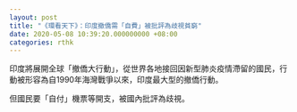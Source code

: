 ```yaml
---
layout: post
title: "《環看天下》：印度撤僑需「自費」被批評為歧視貧窮"
date: 2020-05-08 10:39:20.000000000 +08:00
categories: rthk
---
```


印度將展開全球「撤僑大行動」，從世界各地接回因新型肺炎疫情滯留的國民，行動被形容為自1990年海灣戰爭以來，印度最大型的撤僑行動。

但國民要「自付」機票等開支，被國內批評為歧視。
